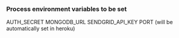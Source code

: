 ### Process environment variables to be set

AUTH_SECRET
MONGODB_URL
SENDGRID_API_KEY
PORT (will be automatically set in heroku)
